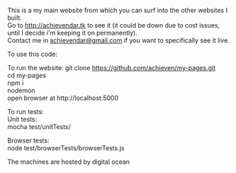 This is a my main website from which you can surf into the other websites I built.      
Go to http://achievendar.tk to see it (it could be down due to cost issues, until I decide i'm keeping it on permanently).  
Contact me in achievendar@gmail.com if you want to specifically see it live.   


To use this code:

To run the website: 
git clone https://github.com/achieven/my-pages.git  
cd my-pages  
npm i  
nodemon  
open browser at http://localhost:5000  

To run tests:  
Unit tests:  
mocha test/unitTests/  

Browser tests:  
node test/browserTests/browserTests.js  





The machines are hosted by digital ocean
